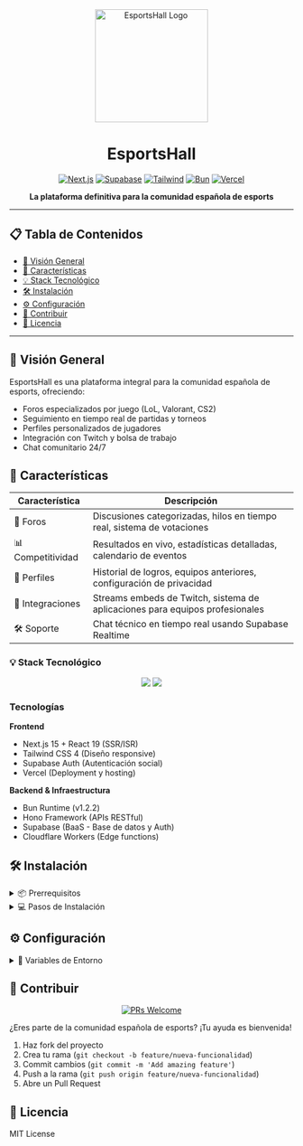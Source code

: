 <div align="center">

<img src="/public/images/logos/esportshall.png" alt="EsportsHall Logo" width="200"/>

# EsportsHall

[![Next.js](https://img.shields.io/badge/Next.js-15.0-black?style=for-the-badge&logo=next.js)](https://nextjs.org/)
[![Supabase](https://img.shields.io/badge/Supabase-Latest-green?style=for-the-badge&logo=supabase)](https://supabase.com/)
[![Tailwind](https://img.shields.io/badge/Tailwind-4.0.3-blue?style=for-the-badge&logo=tailwind-css)](https://tailwindcss.com/)
[![Bun](https://img.shields.io/badge/Bun-1.2.2-orange?style=for-the-badge&logo=bun)](https://bun.sh/)
[![Vercel](https://img.shields.io/badge/Vercel-White?style=for-the-badge&logo=vercel)](https://vercel.com/)

**La plataforma definitiva para la comunidad española de esports**

</div>

---

## 📋 Tabla de Contenidos

- [👾 Visión General](#-visión-general)
- [🚀 Características](#-características)
- [💡 Stack Tecnológico](#-stack-tecnológico)
- [🛠️ Instalación](#️-instalación)
- [⚙️ Configuración](#️-configuración)
- [🤝 Contribuir](#-contribuir)
- [📝 Licencia](#-licencia)

---

## 👾 Visión General
EsportsHall es una plataforma integral para la comunidad española de esports, ofreciendo:
- Foros especializados por juego (LoL, Valorant, CS2)
- Seguimiento en tiempo real de partidas y torneos
- Perfiles personalizados de jugadores
- Integración con Twitch y bolsa de trabajo
- Chat comunitario 24/7

## 🚀 Características

| Característica | Descripción |
|---------------|-------------|
| 💬 Foros | Discusiones categorizadas, hilos en tiempo real, sistema de votaciones |
| 📊 Competitividad | Resultados en vivo, estadísticas detalladas, calendario de eventos |
| 👥 Perfiles | Historial de logros, equipos anteriores, configuración de privacidad |
| 📡 Integraciones | Streams embeds de Twitch, sistema de aplicaciones para equipos profesionales |
| 🛠️ Soporte | Chat técnico en tiempo real usando Supabase Realtime |

### 💡 Stack Tecnológico

<div align="center">

[![](https://skillicons.dev/icons?i=nextjs,react,tailwind,typescript)](https://skillicons.dev)
[![](https://skillicons.dev/icons?i=bun,postgresql,supabase,vercel)](https://skillicons.dev)

</div>

### Tecnologías

**Frontend**
- Next.js 15 + React 19 (SSR/ISR)
- Tailwind CSS 4 (Diseño responsive)
- Supabase Auth (Autenticación social)
- Vercel (Deployment y hosting)

**Backend & Infraestructura**
- Bun Runtime (v1.2.2)
- Hono Framework (APIs RESTful)
- Supabase (BaaS - Base de datos y Auth)
- Cloudflare Workers (Edge functions)

## 🛠️ Instalación

<details>
<summary>📦 Prerrequisitos</summary>

- Node.js 18+
- Bun 1.0+
- Cuenta en Supabase

</details>

<details>
<summary>💻 Pasos de Instalación</summary>

```bash
# Clonar repositorio
git clone https://github.com/tu-usuario/esportshall.git

# Frontend
cd frontend
bun install
bun run dev

# Backend 
cd ../backend
bun install
bun start
```

</details>

## ⚙️ Configuración

<details>
<summary>🔐 Variables de Entorno</summary>

```ini
NEXT_PUBLIC_SUPABASE_URL="TU_URL_SUPABASE"
NEXT_PUBLIC_SUPABASE_ANON_KEY="TU_KEY_SUPABASE"
```

</details>

## 🤝 Contribuir

<div align="center">

[![PRs Welcome](https://img.shields.io/badge/PRs-welcome-brightgreen.svg?style=for-the-badge)](http://makeapullrequest.com)

</div>

¿Eres parte de la comunidad española de esports? ¡Tu ayuda es bienvenida!

1. Haz fork del proyecto
2. Crea tu rama (`git checkout -b feature/nueva-funcionalidad`)
3. Commit cambios (`git commit -m 'Add amazing feature'`)
4. Push a la rama (`git push origin feature/nueva-funcionalidad`)
5. Abre un Pull Request

## 📝 Licencia

MIT License